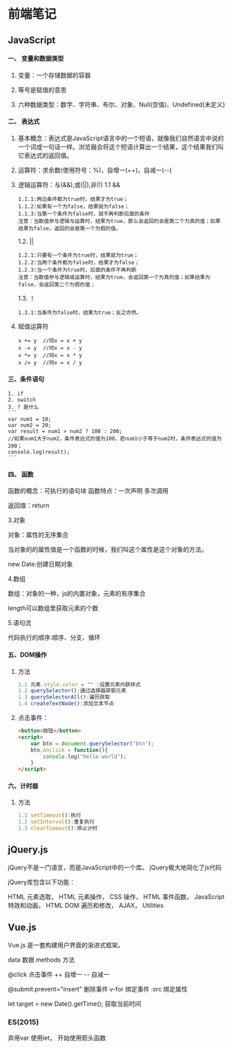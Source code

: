 # 前端笔记

## JavaScript

#### 一、 变量和数据类型

1. 变量：一个存储数据的容器

2. 等号是赋值的意思

3. 六种数据类型：数字、字符串、布尔、对象、Null(空值)、Undefined(未定义)

#### 二、 表达式

1. 基本概念：表达式是JavaScript语言中的一个短语，就像我们自然语言中说的一个词或一句话一样。浏览器会将这个短语计算出一个结果，这个结果我们叫它表达式的返回值。

2. 运算符：求余数(使用符号：%)，自增一(++)，自减一(--)

3.  逻辑运算符：与(&&),或(||),非(!)
    1.1 &&
    ```
    1.1.1:两边条件都为true时，结果才为true；
    1.1.2:如果有一个为false，结果就为false；
    1.1.3:当第一个条件为false时，就不再判断后面的条件
    注意：当数值参与逻辑与运算时，结果为true，那么会返回的会是第二个为真的值；如果结果为false，返回的会是第一个为假的值。
    ```
    
    1.2. ||
    ```
    1.2.1:只要有一个条件为true时，结果就为true；
    1.2.2:当两个条件都为false时，结果才为false；
    1.2.3:当一个条件为true时，后面的条件不再判断
    注意：当数值参与逻辑或运算时，结果为true，会返回第一个为真的值；如果结果为false，会返回第二个为假的值；
    ```
    1.3. ！
    ````
    1.3.1:当条件为false时，结果为true；反之亦然。

4. 赋值运算符
    ```
    x += y  //同x = x + y
    x -= y  //同x = x - y
    x *= y  //同x = x * y
    x /= y  //同x = x / y
    ```

#### 三、条件语句
    1. if
    2. switch
    3. ? 是什么
    ```
    var num1 = 10;
    var num2 = 20;
    var result = num1 > num2 ? 100 : 200;
    //如果num1大于num2，条件表达式的值为100，若num1小于等于num2时，条件表达式的值为200；
    console.log(result);
    ```
#### 四、 函数

函数的概念：可执行的语句块
函数特点：一次声明 多次调用

返回值：return


3.对象

对象：属性的无序集合

当对象的的属性值是一个函数的时候，我们叫这个属性是这个对象的方法。

new Date:创建日期对象


4.数组

数组：对象的一种，js的内置对象，元素的有序集合

length可以数组里获取元素的个数

5.语句流

代码执行的顺序:顺序、分支、循环


#### 五、DOM操作

1. 方法
    ```js
    1.1 元素.style.color = "" :设置元素内联样式
    1.2 querySelector():通过选择器获取元素
    1.3 querySelectorAll():遍历获取
    1.4 createTextNode():添加文本节点
    ```
2. 点击事件：
    ``` html
    <button>按钮</button>
    <script>
        var btn = document.querySelector("btn");
        btn.onclick = function(){
            console.log("hello world");
        }
    </script>
    ```

#### 六、计时器

1. 方法
    ```js
    1.1 setTimeout():执行
    1.2 setInterval():重复执行
    1.3 clearTimeout():停止计时
    ```
## jQuery.js

jQuery不是一门语言，而是JavaScript中的一个库。
jQuery极大地简化了js代码

jQuery库包含以下功能：

HTML 元素选取，
HTML 元素操作，
CSS 操作，
HTML 事件函数，
JavaScript 特效和动画，
HTML DOM 遍历和修改，
AJAX，
Utilities

## Vue.js

Vue.js 是一套构建用户界面的渐进式框架。

data 数据
methods 方法

@click 点击事件
++ 自增一 
-- 自减一

@submit.prevent="insert" 删除事件
v-for 绑定事件
:src 绑定属性

let target = new Date().getTime(); 获取当前时间

### ES(2015)

弃用var 使用let，
开始使用箭头函数